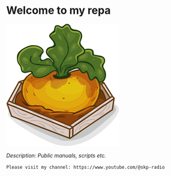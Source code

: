 # Welcome to my repa
![repa](https://github.com/vprimin/pub/blob/main/Manuals/images/repa.png)

*Description: Public manuals, scripts etc.*
 	


```
Please visit my channel: https://www.youtube.com/@skp-radio
```